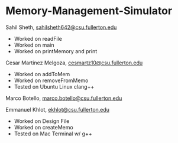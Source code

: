 # Memory-Management-Simulator

Sahil Sheth, sahilsheth642@csu.fullerton.edu
- Worked on readFile
- Worked on main
- Worked on printMemory and print

Cesar Martinez Melgoza, cesmartz10@csu.fullerton.edu
- Worked on  addToMem
- Worked on removeFromMemo
- Tested on Ubuntu Linux clang++

Marco Botello, marco.botello@csu.fullerton.edu

Emmanuel Khlot, ekhlot@csu.fullerton.edu
- Worked on Design File
- Worked on createMemo
- Tested on Mac Terminal w/ g++
